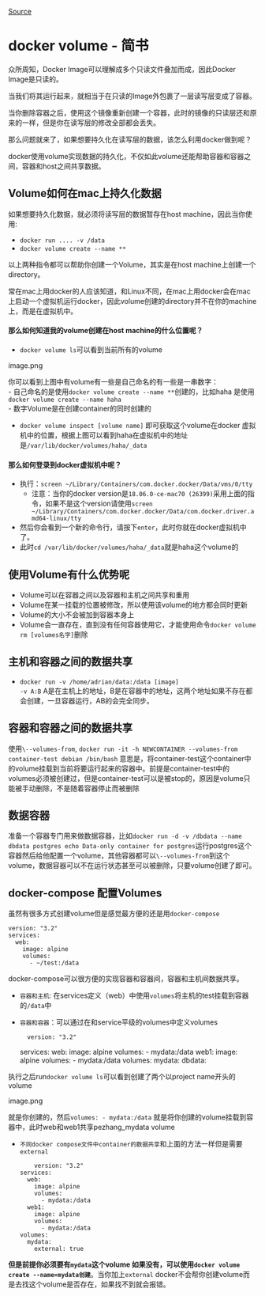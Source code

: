 
[Source](https://www.jianshu.com/p/8c22cdfc0ffd "Permalink to docker volume - 简书")

# docker volume - 简书

众所周知，Docker Image可以理解成多个只读文件叠加而成，因此Docker Image是只读的。

当我们将其运行起来，就相当于在只读的Image外包裹了一层读写层变成了容器。

当你删除容器之后，使用这个镜像重新创建一个容器，此时的镜像的只读层还和原来的一样，但是你在读写层的修改全部都会丢失。

那么问题就来了，如果想要持久化在读写层的数据，该怎么利用docker做到呢？

docker使用volume实现数据的持久化，不仅如此volume还能帮助容器和容器之间，容器和host之间共享数据。

## Volume如何在mac上持久化数据

如果想要持久化数据，就必须将读写层的数据暂存在host machine，因此当你使用:

* `docker run .... -v /data`
* `docker volume create --name **`

以上两种指令都可以帮助你创建一个Volume，其实是在host machine上创建一个directory。

常在mac上用docker的人应该知道，和Linux不同，在mac上用docker会在mac上启动一个虚拟机运行docker，因此volume创建的directory并不在你的machine上，而是在虚拟机中。

#### 那么如何知道我的volume创建在host machine的什么位置呢？

* `docker volume ls`可以看到当前所有的volume  

image.png

你可以看到上图中有volume有一些是自己命名的有一些是一串数字：  
\- 自己命名的是使用`docker volume create --name **`创建的，比如haha 是使用`docker volume create --name haha`  
\- 数字Volume是在创建container的同时创建的
* `docker volume inspect [volume name]` 即可获取这个volume在docker 虚拟机中的位置，根据上图可以看到haha在虚拟机中的地址是`/var/lib/docker/volumes/haha/_data`

#### 那么如何登录到docker虚拟机中呢？

* 执行：`screen ~/Library/Containers/com.docker.docker/Data/vms/0/tty`
    * 注意：当你的docker version是`18.06.0-ce-mac70 (26399)`采用上面的指令，如果不是这个version请使用`screen ~/Library/Containers/com.docker.docker/Data/com.docker.driver.amd64-linux/tty`
* 然后你会看到一个新的命令行，请按下`enter`，此时你就在docker虚拟机中了。
* 此时`cd /var/lib/docker/volumes/haha/_data`就是haha这个volume的

## 使用Volume有什么优势呢

* Volume可以在容器之间以及容器和主机之间共享和重用
* Volume在某一挂载的位置被修改，所以使用该volume的地方都会同时更新
* Volume的大小不会被加到容器本身上
* Volume会一直存在，直到没有任何容器使用它，才能使用命令`docker volume rm [volumes名字]`删除

## 主机和容器之间的数据共享

* `docker run -v /home/adrian/data:/data [image]`  
`-v A:B` A是在主机上的地址，B是在容器中的地址，这两个地址如果不存在都会创建，一旦容器运行，AB的会完全同步。

## 容器和容器之间的数据共享

使用`\--volumes-from`, `docker run -it -h NEWCONTAINER --volumes-from container-test debian /bin/bash` 意思是，将container-test这个container中的volume挂载到当前将要运行起来的容器中。前提是container-test中的volumes必须被创建过，但是container-test可以是被stop的，原因是volume只能被手动删除，不是随着容器停止而被删除

## 数据容器

准备一个容器专门用来做数据容器，比如`docker run -d -v /dbdata --name dbdata postgres echo Data-only container for postgres`运行postgres这个容器然后给他配置一个volume，其他容器都可以`\--volumes-from`到这个volume，数据容器可以不在运行状态甚至可以被删除，只要volume创建了即可。

## docker-compose 配置Volumes

虽然有很多方式创建volume但是感觉最方便的还是用`docker-compose`
    
    
    version: "3.2"
    services:
      web:
        image: alpine
        volumes:
          - ~/test:/data
    

docker-compose可以很方便的实现容器和容器间，容器和主机间数据共享。

* `容器和主机`: 在services定义（web）中使用`volumes`将主机的test挂载到容器的`/data`中
* `容器和容器`：可以通过在和service平级的volumes中定义volumes
    
        version: "3.2"
    services:
      web:
        image: alpine
        volumes:
          - mydata:/data
      web1:
        image: alpine
        volumes:
          - mydata:/data
    volumes:
      mydata:
      dbdata:
    

执行之后run`docker volume ls`可以看到创建了两个以project name开头的volume  

image.png

就是你创建的，然后`volumes: - mydata:/data` 就是将你创建的volume挂载到容器中，此时web和web1共享pezhang_mydata volume
* `不同docker compose文件中container的数据共享`和上面的方法一样但是需要`external`
    
          version: "3.2"
      services:
        web:
          image: alpine
          volumes:
            - mydata:/data
        web1:
          image: alpine
          volumes:
            - mydata:/data
      volumes:
        mydata:
          external: true
    

**但是前提你必须要有`mydata`这个volume 如果没有，可以使用`docker volume create --name=mydata创建`**。当你加上`external` docker不会帮你创建volume而是去找这个volume是否存在，如果找不到就会报错。

  
